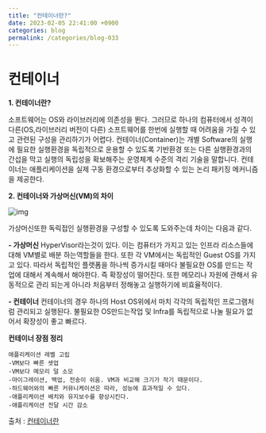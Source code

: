```yaml
---
title: "컨테이너란?"
date: 2023-02-05 22:41:00 +0900
categories: blog
permalink: /categories/blog-033
---
```


# 컨테이너
**1. 컨테이너란?**

소프트웨어는 OS와 라이브러리에 의존성을 뛴다. 그러므로 하나의 컴퓨터에서 성격이 다른(OS,라이브러리 버전이 다른) 소프트웨어를 한번에 실행할 때 어려움을 가질 수 있고 관련된 구성을 관리하기가 어렵다. 컨테이너(Container)는 개별 Software의 실행에 필요한 실행환경을 독립적으로 운용할 수 있도록 기반환경 또는 다른 실행환경과의 간섭을 막고 실행의 독립성을 확보해주는 운영체계 수준의 격리 기술을 말합니다. 컨테이너는 애플리케이션을 실제 구동 환경으로부터 추상화할 수 있는 논리 패키징 메커니즘을 제공한다.

**2. 컨테이너와 가상머신(VM)의 차이**

![img](https://velog.velcdn.com/images%2Fgeunwoobaek%2Fpost%2F3fbe6059-4e28-44c7-9f18-bbf357e02d34%2Fimage.png)

가상머신또한 독릭접인 실행환경을 구성할 수 있도록 도와주는데 차이는 다음과 같다.

**- 가상머신**
HyperVisor라는것이 있다. 이는 컴퓨터가 가지고 있는 인프라 리소스들에 대해 VM별로 배분 하는역할들을 한다. 또한 각 VM에서는 독립적인 Guest OS를 가지고 있다.
따라서 독립적인 플랫폼을 하나씩 증가시킬 때마다 불필요한 OS를 만드는 작업에 대해서 계속해서 해야한다. 즉 확장성이 떨어진다. 또한 메모리나 자원에 관해서 유동적으로 관리 되는게 아니라 처음부터 정해놓고 실행하기에 비효율적이다.

**- 컨테이너**
컨테이너의 경우 하나의 Host OS위에서 마치 각각의 독립적인 프로그램처럼 관리되고 실행된다. 불필요한 OS만드는작업 및 Infra를 독립적으로 나눌 필요가 없어서 확장성이 좋고 빠르다.

**컨테이너 장점 정리**
```
애플리케이션 레벨 고립
-VM보다 빠른 셋업
-VM보다 메모리 덜 소모
-마이그레이션, 백업, 전송이 쉬움. VM과 비교해 크기가 작기 때문이다.
-하드웨어와의 빠른 커뮤니케이션은 따라, 성능에 효과적일 수 있다.
-애플리케이션 배치와 유지보수를 향상시킨다.
-애플리케이션 전달 시간 감소
```


출처 : [컨테이너란](https://velog.io/@geunwoobaek/%EC%BB%A8%ED%85%8C%EC%9D%B4%EB%84%88-%EB%B0%8F-%EB%8F%84%EC%BB%A4-%EA%B0%9C%EB%85%90%EC%A0%95%EB%A6%AC)